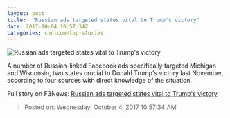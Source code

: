 ```yaml
---
layout: post
title:  "Russian ads targeted states vital to Trump's victory"
date: 2017-10-04 10:57:34Z
categories: cnn-com-top-stories
---
```


![Russian ads targeted states vital to Trump's victory](http://i2.cdn.cnn.com/cnnnext/dam/assets/171003215422-fb-russia-logo-super-tease.jpg)

A number of Russian-linked Facebook ads specifically targeted Michigan and Wisconsin, two states crucial to Donald Trump's victory last November, according to four sources with direct knowledge of the situation.


Full story on F3News: [Russian ads targeted states vital to Trump's victory](http://www.f3nws.com/n/NH333H)

> Posted on: Wednesday, October 4, 2017 10:57:34 AM
